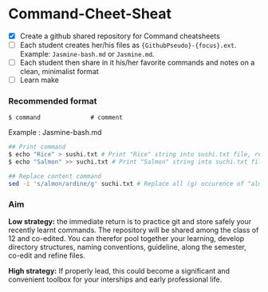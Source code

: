 # Command-Cheet-Sheat

- [x] Create a github shared repository for Command cheatsheets
- [ ] Each student creates her/his files as `{GithubPseudo}-{focus}.ext`. Example: `Jasmine-bash.md` or `Jasmine.md`.
- [ ] Each student then share in it his/her favorite commands and notes on a clean, minimalist format
- [ ] Learn make

### Recommended format

```
$ command              # comment
```

Example : Jasmine-bash.md

```bash
## Print command
$ echo "Rice" > sushi.txt # Print "Rice" string into sushi.txt file, replacing all content
$ echo "Salmon" >> suchi.txt # Print "Salmon" string into suchi.txt file, appending to content

## Replace content command
sed -i 's/almon/ardine/g' suchi.txt # Replace all (g) occurence of "almon" by "ardine" in suchi.txt
```

### Aim
**Low strategy:** the immediate return is to practice git and store safely your recently learnt commands.
The repository will be shared among the class of 12 and co-edited. You can therefor pool together your learning, develop directory structures, naming conventions, guideline, along the semester, co-edit and refine files.

**High strategy:** If properly lead, this could become a significant and convenient toolbox for your interships and early professional life.
